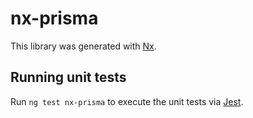 # nx-prisma

This library was generated with [Nx](https://nx.dev).

## Running unit tests

Run `ng test nx-prisma` to execute the unit tests via [Jest](https://jestjs.io).
